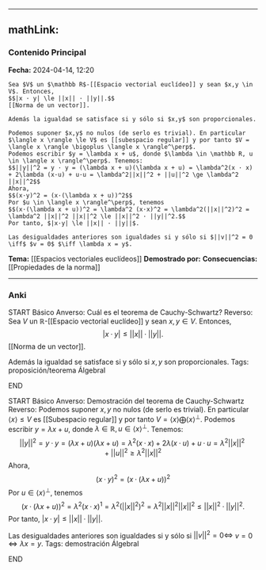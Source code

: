 
---
mathLink:
---
### Contenido Principal

**Fecha:** 2024-04-14, 12:20

```ad-theorem
Sea $V$ un $\mathbb R$-[[Espacio vectorial euclídeo]] y sean $x,y \in V$. Entonces,
$$|x · y| \le ||x|| · ||y||.$$
[[Norma de un vector]].

Además la igualdad se satisface si y sólo si $x,y$ son proporcionales.
```


```ad-proof
Podemos suponer $x,y$ no nulos (de serlo es trivial). En particular $\langle x \rangle \le V$ es [[subespacio regular]] y por tanto $V = \langle x \rangle \bigoplus \langle x \rangle^\perp$.
Podemos escribir $y = \lambda x + u$, donde $\lambda \in \mathbb R, u \in \langle x \rangle^\perp$. Tenemos:
$$||y||^2 = y · y = (\lambda x + u)(\lambda x + u) = \lambda^2(x · x) + 2\lambda (x·u) + u·u = \lambda^2||x||^2 + ||u||^2 \ge \lambda^2 ||x||^2$$
Ahora,
$$(x·y)^2 = (x·(\lambda x + u))^2$$
Por $u \in \langle x \rangle^\perp$, tenemos
$$(x·(\lambda x + u))^2 = \lambda^2 (x·x)^2 = \lambda^2(||x||^2)^2 = \lambda^2 ||x||^2 ||x||^2 \le ||x||^2 · ||y||^2.$$
Por tanto, $|x·y| \le ||x|| · ||y||$.

Las desigualdades anteriores son igualdades si y sólo si $||v||^2 = 0 \iff$ $v = 0$ $\iff \lambda x = y$.
```


**Tema:** [[Espacios vectoriales euclídeos]]
**Demostrado por:**
**Consecuencias:** [[Propiedades de la norma]]

---
### Anki

START
Básico
Anverso: Cuál es el teorema de Cauchy-Schwartz?
Reverso: Sea $V$ un $\mathbb R$-[[Espacio vectorial euclídeo]] y sean $x,y \in V$. Entonces,
$$|x · y| \le ||x|| · ||y||.$$
[[Norma de un vector]].

Además la igualdad se satisface si y sólo si $x,y$ son proporcionales.
Tags: proposición/teorema ÁlgebraI
<!--ID: 1714060760762-->
END

START
Básico
Anverso: Demostración del teorema de Cauchy-Schwartz
Reverso: Podemos suponer $x,y$ no nulos (de serlo es trivial). En particular $\langle x \rangle \le V$ es [[Subespacio regular]] y por tanto $V = \langle x \rangle \bigoplus \langle x \rangle^\perp$.
Podemos escribir $y = \lambda x + u$, donde $\lambda \in \mathbb R, u \in \langle x \rangle^\perp$. Tenemos:
$$||y||^2 = y · y = (\lambda x + u)(\lambda x + u) = \lambda^2(x · x) + 2\lambda (x·u) + u·u = \lambda^2||x||^2 + ||u||^2 \ge \lambda^2 ||x||^2$$
Ahora,
$$(x·y)^2 = (x·(\lambda x + u))^2$$
Por $u \in \langle x \rangle^\perp$, tenemos
$$(x·(\lambda x + u))^2 = \lambda^2 (x·x)^1 = \lambda^2(||x||^2)^2 = \lambda^2 ||x||^2 ||x||^2 \le ||x||^2 · ||y||^2.$$
Por tanto, $|x·y| \le ||x|| · ||y||$.

Las desigualdades anteriores son igualdades si y sólo si $||v||^2 = 0 \iff$ $v = 0$ $\iff \lambda x = y$.
Tags: demostración ÁlgebraI
<!--ID: 1714060760774-->
END